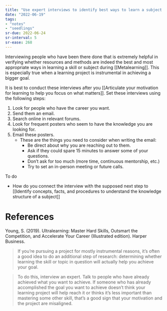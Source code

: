 ```yaml
---
title: "Use expert interviews to identify best ways to learn a subject or skill"
date: "2022-06-19"
tags:
- "notes"
- "seedlings"
sr-due: 2022-06-24
sr-interval: 5
sr-ease: 268
---
```


Interviewing people who have been there done that is extremely helpful in verifying whether resources and methods are indeed the best and most appropriate ways in learning a skill or subject during [[Metalearning]]. This is especially true when a learning project is instrumental in achieving a bigger goal.

It is best to conduct these interviews after you [[Articulate your motivation for learning to help you focus on what matters]]. Set these interviews using the following steps:

1. Look for people who have the career you want.
2. Send them an email.
3. Search online in relevant forums.
4. Look for frequent posters who seem to have the knowledge you are looking for.
5. Email these posters.
   - These are the things you need to consider when writing the email:
      - Be direct about why you are reaching out to them.
      - Ask if they could spare 15 minutes to answer some of your questions.
      - Don’t ask for too much (more time, continuous mentorship, etc.)
      - Try to set an in-person meeting or future calls.

To do
- How do you connect the interview with the supposed next step to [[Identify concepts, facts, and procedures to understand the knowledge structure of a subject]]

# References

Young, S. (2019). Ultralearning: Master Hard Skills, Outsmart the Competition, and Accelerate Your Career (Illustrated edition). Harper Business.

>If you’re pursuing a project for mostly instrumental reasons, it’s often a good idea to do an additional step of research: determining whether learning the skill or topic in question will actually help you achieve your goal.

>To do this, interview an expert. Talk to people who have already achieved what you want to achieve. If someone who has already accomplished the goal you want to achieve doesn’t think your learning project will help reach it or thinks it’s less important than mastering some other skill, that’s a good sign that your motivation and the project are misaligned.